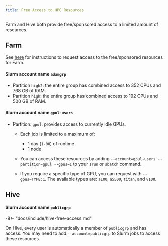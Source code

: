 ```yaml
---
title: Free Access to HPC Resources
---
```


Farm and Hive both provide free/sponsored access to a limited amount of resources.

## Farm

See [here](..//general/account-requests.md#hippo) for instructions to request access to the free/sponsored resources for
Farm.

#### Slurm account name `adamgrp`

-   Partition `high2`: the entire group has combined access to 352 CPUs and 768 GB of RAM.
-   Partition `high`: the entire group has combined access to 192 CPUs and 500 GB of RAM.

#### Slurm account name `gpul-users`

-   Partition: `gpul`: provides access to currently idle GPUs.

    -   Each job is limited to a maximum of:

        -   1 day (`1-00`) of runtime
        -   1 node

    -   You can access these resources by adding `--account=gpul-users --partition=gpul --gpus=1` to your `srun` or `sbatch`
        command.

    -   If you require a specific type of GPU, you can request with `--gpus=TYPE:1`. The available types are: `a100`,
        `a5500`, `titan`, and `v100`.

## Hive

#### Slurm account name `publicgrp`

-8<- "docs/include/hive-free-access.md"

On Hive, every user is automatically a member of `publicgrp` and has access. You may need to add `--account=publicgrp`
to Slurm jobs to access these resources.
